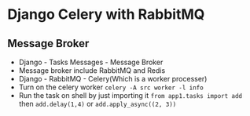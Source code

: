 # Django Celery with RabbitMQ

## Message Broker

- Django - Tasks Messages - Message Broker
- Message broker include RabbitMQ and Redis
- Django - RabbitMQ - Celery(Which is a worker processer)
- Turn on the celery worker `celery -A src worker -l info`
- Run the task on shell by just importing it `from app1.tasks import add` then `add.delay(1,4)` or `add.apply_async((2, 3))`
